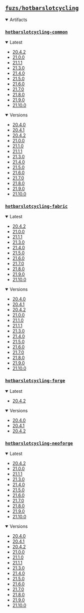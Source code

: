 ## [`fuzs/hotbarslotcycling`](.)

<details open>
<summary>Artifacts</summary>

### [`hotbarslotcycling-common`](./hotbarslotcycling-common)
<details open>
<summary>Latest</summary>

- [20.4.2](./hotbarslotcycling-common/20.4.2)
- [21.0.0](./hotbarslotcycling-common/21.0.0)
- [21.1.1](./hotbarslotcycling-common/21.1.1)
- [21.3.0](./hotbarslotcycling-common/21.3.0)
- [21.4.0](./hotbarslotcycling-common/21.4.0)
- [21.5.0](./hotbarslotcycling-common/21.5.0)
- [21.6.0](./hotbarslotcycling-common/21.6.0)
- [21.7.0](./hotbarslotcycling-common/21.7.0)
- [21.8.0](./hotbarslotcycling-common/21.8.0)
- [21.9.0](./hotbarslotcycling-common/21.9.0)
- [21.10.0](./hotbarslotcycling-common/21.10.0)
</details>

<details open>
<summary>Versions</summary>

- [20.4.0](./hotbarslotcycling-common/20.4.0)
- [20.4.1](./hotbarslotcycling-common/20.4.1)
- [20.4.2](./hotbarslotcycling-common/20.4.2)
- [21.0.0](./hotbarslotcycling-common/21.0.0)
- [21.1.0](./hotbarslotcycling-common/21.1.0)
- [21.1.1](./hotbarslotcycling-common/21.1.1)
- [21.3.0](./hotbarslotcycling-common/21.3.0)
- [21.4.0](./hotbarslotcycling-common/21.4.0)
- [21.5.0](./hotbarslotcycling-common/21.5.0)
- [21.6.0](./hotbarslotcycling-common/21.6.0)
- [21.7.0](./hotbarslotcycling-common/21.7.0)
- [21.8.0](./hotbarslotcycling-common/21.8.0)
- [21.9.0](./hotbarslotcycling-common/21.9.0)
- [21.10.0](./hotbarslotcycling-common/21.10.0)
</details>

### [`hotbarslotcycling-fabric`](./hotbarslotcycling-fabric)
<details open>
<summary>Latest</summary>

- [20.4.2](./hotbarslotcycling-fabric/20.4.2)
- [21.0.0](./hotbarslotcycling-fabric/21.0.0)
- [21.1.1](./hotbarslotcycling-fabric/21.1.1)
- [21.3.0](./hotbarslotcycling-fabric/21.3.0)
- [21.4.0](./hotbarslotcycling-fabric/21.4.0)
- [21.5.0](./hotbarslotcycling-fabric/21.5.0)
- [21.6.0](./hotbarslotcycling-fabric/21.6.0)
- [21.7.0](./hotbarslotcycling-fabric/21.7.0)
- [21.8.0](./hotbarslotcycling-fabric/21.8.0)
- [21.9.0](./hotbarslotcycling-fabric/21.9.0)
- [21.10.0](./hotbarslotcycling-fabric/21.10.0)
</details>

<details open>
<summary>Versions</summary>

- [20.4.0](./hotbarslotcycling-fabric/20.4.0)
- [20.4.1](./hotbarslotcycling-fabric/20.4.1)
- [20.4.2](./hotbarslotcycling-fabric/20.4.2)
- [21.0.0](./hotbarslotcycling-fabric/21.0.0)
- [21.1.0](./hotbarslotcycling-fabric/21.1.0)
- [21.1.1](./hotbarslotcycling-fabric/21.1.1)
- [21.3.0](./hotbarslotcycling-fabric/21.3.0)
- [21.4.0](./hotbarslotcycling-fabric/21.4.0)
- [21.5.0](./hotbarslotcycling-fabric/21.5.0)
- [21.6.0](./hotbarslotcycling-fabric/21.6.0)
- [21.7.0](./hotbarslotcycling-fabric/21.7.0)
- [21.8.0](./hotbarslotcycling-fabric/21.8.0)
- [21.9.0](./hotbarslotcycling-fabric/21.9.0)
- [21.10.0](./hotbarslotcycling-fabric/21.10.0)
</details>

### [`hotbarslotcycling-forge`](./hotbarslotcycling-forge)
<details open>
<summary>Latest</summary>

- [20.4.2](./hotbarslotcycling-forge/20.4.2)
</details>

<details open>
<summary>Versions</summary>

- [20.4.0](./hotbarslotcycling-forge/20.4.0)
- [20.4.1](./hotbarslotcycling-forge/20.4.1)
- [20.4.2](./hotbarslotcycling-forge/20.4.2)
</details>

### [`hotbarslotcycling-neoforge`](./hotbarslotcycling-neoforge)
<details open>
<summary>Latest</summary>

- [20.4.2](./hotbarslotcycling-neoforge/20.4.2)
- [21.0.0](./hotbarslotcycling-neoforge/21.0.0)
- [21.1.1](./hotbarslotcycling-neoforge/21.1.1)
- [21.3.0](./hotbarslotcycling-neoforge/21.3.0)
- [21.4.0](./hotbarslotcycling-neoforge/21.4.0)
- [21.5.0](./hotbarslotcycling-neoforge/21.5.0)
- [21.6.0](./hotbarslotcycling-neoforge/21.6.0)
- [21.7.0](./hotbarslotcycling-neoforge/21.7.0)
- [21.8.0](./hotbarslotcycling-neoforge/21.8.0)
- [21.9.0](./hotbarslotcycling-neoforge/21.9.0)
- [21.10.0](./hotbarslotcycling-neoforge/21.10.0)
</details>

<details open>
<summary>Versions</summary>

- [20.4.0](./hotbarslotcycling-neoforge/20.4.0)
- [20.4.1](./hotbarslotcycling-neoforge/20.4.1)
- [20.4.2](./hotbarslotcycling-neoforge/20.4.2)
- [21.0.0](./hotbarslotcycling-neoforge/21.0.0)
- [21.1.0](./hotbarslotcycling-neoforge/21.1.0)
- [21.1.1](./hotbarslotcycling-neoforge/21.1.1)
- [21.3.0](./hotbarslotcycling-neoforge/21.3.0)
- [21.4.0](./hotbarslotcycling-neoforge/21.4.0)
- [21.5.0](./hotbarslotcycling-neoforge/21.5.0)
- [21.6.0](./hotbarslotcycling-neoforge/21.6.0)
- [21.7.0](./hotbarslotcycling-neoforge/21.7.0)
- [21.8.0](./hotbarslotcycling-neoforge/21.8.0)
- [21.9.0](./hotbarslotcycling-neoforge/21.9.0)
- [21.10.0](./hotbarslotcycling-neoforge/21.10.0)
</details>

</details>
